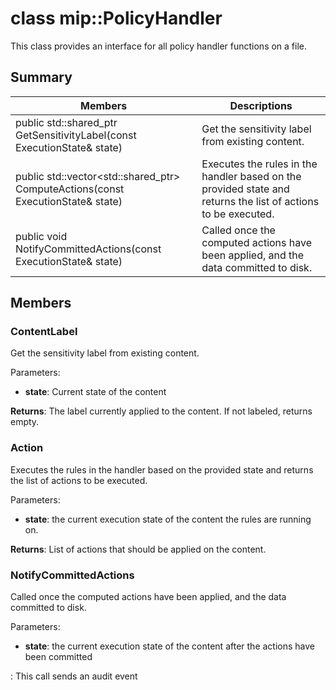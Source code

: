 # class mip::PolicyHandler 
This class provides an interface for all policy handler functions on a file.
  
## Summary
 Members                        | Descriptions                                
--------------------------------|---------------------------------------------
public std::shared_ptr<ContentLabel> GetSensitivityLabel(const ExecutionState& state)  |  Get the sensitivity label from existing content.
public std::vector<std::shared_ptr<Action>> ComputeActions(const ExecutionState& state)  |  Executes the rules in the handler based on the provided state and returns the list of actions to be executed.
 public void NotifyCommittedActions(const ExecutionState& state)  |  Called once the computed actions have been applied, and the data committed to disk.
  
## Members
  
### ContentLabel
Get the sensitivity label from existing content.

Parameters:  
* **state**: Current state of the content 



  
**Returns**: The label currently applied to the content. If not labeled, returns empty.
  
### Action
Executes the rules in the handler based on the provided state and returns the list of actions to be executed.

Parameters:  
* **state**: the current execution state of the content the rules are running on. 



  
**Returns**: List of actions that should be applied on the content.
  
### NotifyCommittedActions
Called once the computed actions have been applied, and the data committed to disk.

Parameters:  
* **state**: the current execution state of the content after the actions have been committed 


: This call sends an audit event